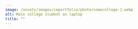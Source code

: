 ```yaml
---
image: /assets/images/ceportfolio/photo/somecollege-1.webp
alt: Male college student on laptop
title: ""
---
```

